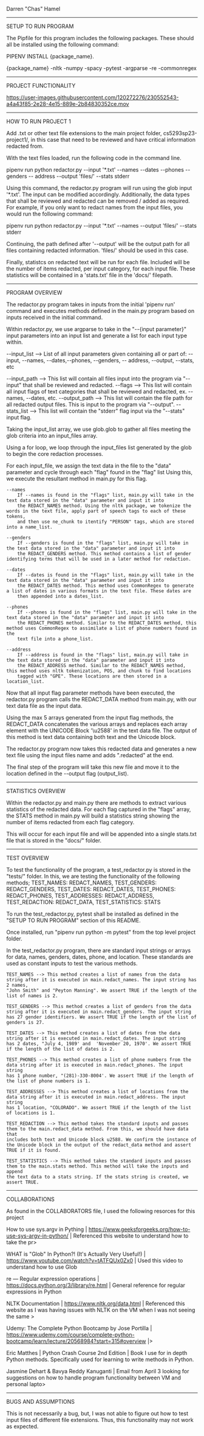 Darren "Chas" Hamel

------------------------------------
SETUP TO RUN PROGRAM

The Pipfile for this program includes the following packages. These should all be installed using the following command:

PIPENV INSTALL {package_name}.

{package_name}
-nltk
-numpy
-spacy
-pytest
-argparse
-re
-commonregex 

------------------------------------
PROJECT FUNCTIONALITY



https://user-images.githubusercontent.com/120272276/230552543-a4a43f85-2e28-4e15-889e-2b84830352ce.mov



------------------------------------
HOW TO RUN PROJECT 1

Add .txt or other text file extensions to the main project folder, cs5293sp23-project1/, in this case that need to be reviewed and
have critical information redacted from.

With the text files loaded, run the following code in the command line.

pipenv run python redactor.py --input '*.txt' --names --dates --phones --genders -- address --output 'files/' --stats stderr

Using this command, the redactor.py program will run using the glob input '*.txt'. The input can be modified accordingly.
Additionally, the data types that shall be reviewed and redacted can be removed / added as required.
For example, if you only want to redact names from the input files, you would run the following command:

pipenv run python redactor.py --input '*.txt' --names  --output 'files/' --stats stderr 

Continuing, the path defined after '--output' will be the output path for all files containing redacted information. 'files/' should
be used in this case.

Finally, statistcs on redacted text will be run for each file. Included will be the number of items redacted, per input category, for each input file.
These statistics will be contained in a 'stats.txt' file in the 'docs/' filepath.

------------------------------------

PROGRAM OVERVIEW

The redactor.py program takes in inputs from the initial 'pipenv run' command and executes methods defined in the main.py program based on
inputs received in the initial command.

Within redactor.py, we use argparse to take in the "--{input parameter}" input parameters into an input list  and generate a list for each input type
within. 

--input_list --> List of all input parameters given containing all or part of:
     --input, --names, --dates,--phones, --genders, -- address, --output, --stats, etc

--input_path --> This list will contain all files input into the program via "--input" that shall be reviewed and redacted.
--flags --> This list will contain all input flags of text categories that shall be reviewed and redacted, ex. --names, --dates, etc.
--output_path --> This list will contain the file path for all redacted output files. This is input to the program via "--output".
--stats_list --> This list will contain the "stderr" flag input via the "--stats" input flag.

Taking the input_list array, we use glob.glob to gather all files meeting the glob criteria into an input_files array.

Using a for loop, we loop through the input_files list generated by the glob to begin the core redaction processes.

For each input_file, we assign the text data in the file to the "data" parameter and cycle through each "flag" found in the "flag" list
Using this, we execute the resultant method in main.py for this flag.

    --names
        If --names is found in the "flags" list, main.py will take in the text data stored in the "data" parameter and input it into
        the REDACT_NAMES method. Using the nltk package, we tokenize the words in the text file, apply part of speech tags to each of these tokens, 
        and then use ne_chunk to itentify "PERSON" tags, which are stored into a name_list.

    --genders
        If --genders is found in the "flags" list, main.py will take in the text data stored in the "data" parameter and input it into
        the REDACT_GENDERS method. This method contains a list of gender identifying terms that will be used in a later method for redaction.

    --dates
        If --dates is found in the "flags" list, main.py will take in the text data stored in the "data" parameter and input it into
        the REDACT_DATES method. This method uses CommonRegex to generate a list of dates in various formats in the text file. These dates are
        then appended into a dates_list.

    --phones
        If --phones is found in the "flags" list, main.py will take in the text data stored in the "data" parameter and input it into
        the REDACT_PHONES method. Similar to the REDACT_DATES method, this method uses CommonRegex to assimilate a list of phone numbers found in the 
        text file into a phone_list.

    --address
        If --address is found in the "flags" list, main.py will take in the text data stored in the "data" parameter and input it into
        the REDACT_ADDRESS method. Similar to the REDACT_NAMES method, this method uses nltk tokenization, POS, and chunk to find locations
        tagged with "GPE". These locations are then stored in a location_list.

Now that all input flag parameter methods have been executed, the redactor.py program calls the REDACT_DATA method from main.py, with our text
data file as the input data.

Using the max 5 arrays generated from the input flag methods, the REDACT_DATA concatenates the various arrays and replaces each array element
with the UNICODE Block '\u2588' in the text data file. The output of this method is text data containing both text and the Unicode block.

The redactor.py program now takes this redacted data and generates a new text file using the input files name and adds ".redacted" at the end.

The final step of the program will take this new file and move it to the location defined in the --output flag (output_list).

------------------------------------

STATISTICS OVERVIEW

Within the redactor.py and main.py there are methods to extract various statistics of the redacted data.
For each flag captured in the "flags" array, the STATS method in main.py will build a statistics string showing the number of items redacted from
each flag category.

This will occur for each input file and will be appended into a single stats.txt file that is stored in the "docs/" folder.

------------------------------------

TEST OVERVIEW

To test the functionality of the program, a test_redactor.py is stored in the "tests/" folder. In this, we are testing the functionality of
the following methods;
    TEST_NAMES: REDACT_NAMES,
    TEST_GENDERS: REDACT_GENDERS,
    TEST_DATES: REDACT_DATES,
    TEST_PHONES: REDACT_PHONES,
    TEST_ADDRESSES: REDACT_ADDRESS,
    TEST_REDACTION: REDACT_DATA,
    TEST_STATISTICS: STATS

To run the test_redactor.py, pytest shall be installed as defined in the "SETUP TO RUN PROGRAM" section of this README.

Once installed, run "pipenv run python -m pytest" from the top level project folder.

In the test_redactor.py program, there are standard input strings or arrays for data, names, genders, dates, phone, and location. These standards
are used as constant inputs to test the various methods.

    TEST_NAMES --> This method creates a list of names from the data string after it is executed in main.redact_names. The input string has 2 names,
    "John Smith" and "Peyton Manning". We assert TRUE if the length of the list of names is 2.

    TEST_GENDERS --> This method creates a list of genders from the data string after it is executed in main.redact_genders. The input string 
    has 27 gender identifiers. We assert TRUE if the length of the list of genders is 27.

    TEST_DATES --> This method creates a list of dates from the data string after it is executed in main.redact_dates. The input string 
    has 2 dates, "July 4, 1989' and  'November 20, 1970'. We assert TRUE if the length of the list of dates is 2.

    TEST_PHONES --> This method creates a list of phone numbers from the data string after it is executed in main.redact_phones. The input string 
    has 1 phone number, "(281)-330-8004'. We assert TRUE if the length of the list of phone numbers is 1.

    TEST_ADDRESSES --> This method creates a list of locations from the data string after it is executed in main.redact_address. The input string 
    has 1 location, "COLORADO". We assert TRUE if the length of the list of locations is 1.

    TEST_REDACTION --> This method takes the standard inputs and passes them to the main.redact_data method. From this, we should have data that
    includes both text and Unicode block u2588. We confirm the instance of the Unicode block in the output of the redact_data method and assert
    TRUE if it is found.

    TEST_STATISTICS --> This method takes the standard inputs and passes them to the main.stats method. This method will take the inputs and append
    the text data to a stats string. If the stats string is created, we assert TRUE.


------------------------------------

COLLABORATIONS

As found in the COLLABORATORS file, I used the following resorces for this project

How to use sys.argv in Pything | https://www.geeksforgeeks.org/how-to-use-sys-argv-in-python/ | Referenced this website to understand how to take the pr>

WHAT is "Glob" In Python?! (It's Actually Very Useful!) | https://www.youtube.com/watch?v=tATFQUx0Zx0 | Used this video to understand how to use Glob

re — Regular expression operations | https://docs.python.org/3/library/re.html | General reference for regular expressions in Python

NLTK Documentation | https://www.nltk.org/data.html | Referenced this website as I was having issues with NLTK on the VM when I was not seeing the same >

Udemy: The Complete Python Bootcamp by Jose Portilla | https://www.udemy.com/course/complete-python-bootcamp/learn/lecture/20568984?start=315#overview |>

Eric Matthes | Python Crash Course 2nd Edition | Book I use for in depth Python methods. Specifically used for learning to write methods in Python.

Jasmine Dehart & Bavya Reddy Kanuganti | Email from April 3 looking for suggestions on how to handle program functionality between VM and personal lapto>


------------------------------------

BUGS AND ASSUMPTIONS

This is not necessarily a bug, but, I was not able to figure out how to test input files of different file extensions. Thus, this functionality may
not work as expected.

